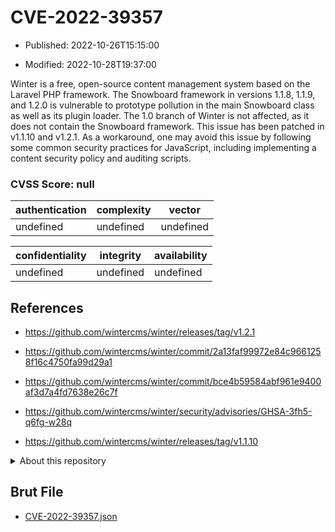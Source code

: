 # CVE-2022-39357

- Published: 2022-10-26T15:15:00

- Modified: 2022-10-28T19:37:00

Winter is a free, open-source content management system based on the Laravel PHP framework. The Snowboard framework in versions 1.1.8, 1.1.9, and 1.2.0 is vulnerable to prototype pollution in the main Snowboard class as well as its plugin loader. The 1.0 branch of Winter is not affected, as it does not contain the Snowboard framework. This issue has been patched in v1.1.10 and v1.2.1. As a workaround, one may avoid this issue by following some common security practices for JavaScript, including implementing a content security policy and auditing scripts.

### CVSS Score: **null**

| authentication | complexity | vector |
| --- | --- | --- |
| undefined | undefined | undefined |

| confidentiality | integrity | availability |
| --- | --- | --- |
| undefined | undefined | undefined |

## References

* https://github.com/wintercms/winter/releases/tag/v1.2.1

* https://github.com/wintercms/winter/commit/2a13faf99972e84c9661258f16c4750fa99d29a1

* https://github.com/wintercms/winter/commit/bce4b59584abf961e9400af3d7a4fd7638e26c7f

* https://github.com/wintercms/winter/security/advisories/GHSA-3fh5-q6fg-w28q

* https://github.com/wintercms/winter/releases/tag/v1.1.10

<details>
<summary>About this repository</summary> 

  This repository is part of the project [Live Hack CVE](https://github.com/Live-Hack-CVE). Main website can be found [www.live-hack.org](https://www.live-hack.org) 
  
  Made by [Sn0wAlice](https://github.com/Sn0wAlice) for the people that care about security and need to have a feed of the latest CVEs. Hope you enjoy it, don't forget to star the repo and follow me on [Twitter](https://twitter.com/Sn0wAlice) and [Github](https://github.com/Sn0wAlice). And that is my [personnal website](https://www.alice-snow.me/)

  - [Home Page](https://github.com/Live-Hack-CVE)
  - [Framework](https://github.com/Live-Hack-CVE/cve-framework)
  - [CVE database](https://github.com/Live-Hack-CVE/full_database)
  - [Changelog](https://github.com/Live-Hack-CVE/Changelog)
</details>

## Brut File

* [CVE-2022-39357.json](https://raw.githubusercontent.com/Live-Hack-CVE/full_database/main/cves/2022/CVE-2022-39357.json)


